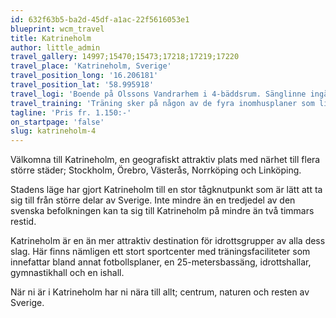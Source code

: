 ```yaml
---
id: 632f63b5-ba2d-45df-a1ac-22f5616053e1
blueprint: wcm_travel
title: Katrineholm
author: little_admin
travel_gallery: 14997;15470;15473;17218;17219;17220
travel_place: 'Katrineholm, Sverige'
travel_position_long: '16.206181'
travel_position_lat: '58.995918'
travel_logi: 'Boende på Olssons Vandrarhem i 4-bäddsrum. Sänglinne ingår ej. Täcke/kudde finns. Frukost / middag serveras vid boendet och lunch på närliggandes restaurang. '
travel_training: 'Träning sker på någon av de fyra inomhusplaner som ligger under samma tak inne i Duveholmshallen. Planerna har dessutom nytt golv. Duveholmshallen ligger bara cirka 200 meter från ert boende.'
tagline: 'Pris fr. 1.150:-'
on_startpage: 'false'
slug: katrineholm-4
---
```

<p>Välkomna till Katrineholm, en geografiskt attraktiv plats med närhet till flera större städer; Stockholm, Örebro, Västerås, Norrköping och Linköping.</p>
<p>Stadens läge har gjort Katrineholm till en stor tågknutpunkt som är lätt att ta sig till från större delar av Sverige. Inte mindre än en tredjedel av den svenska befolkningen kan ta sig till Katrineholm på mindre än två timmars restid.</p>
<p>Katrineholm är en än mer attraktiv destination för idrottsgrupper av alla dess slag. Här finns nämligen ett stort sportcenter med träningsfaciliteter som innefattar bland annat fotbollsplaner, en 25-metersbassäng, idrottshallar, gymnastikhall och en ishall.</p>
<p>När ni är i Katrineholm har ni nära till allt; centrum, naturen och resten av Sverige.</p>
